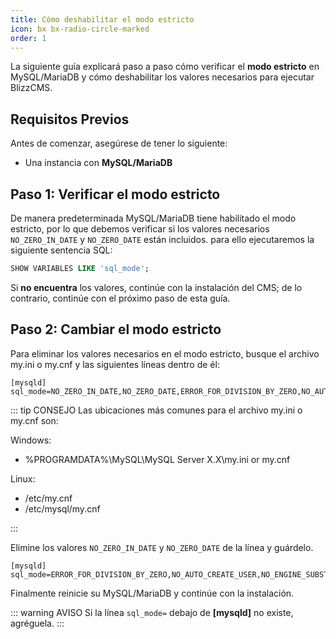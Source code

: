 ```yaml
---
title: Cómo deshabilitar el modo estricto
icon: bx bx-radio-circle-marked
order: 1
---
```


La siguiente guía explicará paso a paso cómo verificar el **modo estricto** en MySQL/MariaDB y cómo deshabilitar los valores necesarios para ejecutar BlizzCMS.

## Requisitos Previos

Antes de comenzar, asegúrese de tener lo siguiente:

- Una instancia con **MySQL/MariaDB**

## Paso 1: Verificar el modo estricto

De manera predeterminada MySQL/MariaDB tiene habilitado el modo estricto, por lo que debemos verificar si los valores necesarios `NO_ZERO_IN_DATE` y `NO_ZERO_DATE` están incluidos. para ello ejecutaremos la siguiente sentencia SQL:

```sql
SHOW VARIABLES LIKE 'sql_mode';
```

Si **no encuentra** los valores, continúe con la instalación del CMS; de lo contrario, continúe con el próximo paso de esta guía.

## Paso 2: Cambiar el modo estricto

Para eliminar los valores necesarios en el modo estricto, busque el archivo my.ini o my.cnf y las siguientes líneas dentro de él:

```
[mysqld]
sql_mode=NO_ZERO_IN_DATE,NO_ZERO_DATE,ERROR_FOR_DIVISION_BY_ZERO,NO_AUTO_CREATE_USER,NO_ENGINE_SUBSTITUTION
```

::: tip CONSEJO
Las ubicaciones más comunes para el archivo my.ini o my.cnf son:

Windows:

- %PROGRAMDATA%\MySQL\MySQL Server X.X\my.ini or my.cnf

Linux:

- /etc/my.cnf
- /etc/mysql/my.cnf

:::

Elimine los valores `NO_ZERO_IN_DATE` y `NO_ZERO_DATE` de la línea y guárdelo.

```
[mysqld]
sql_mode=ERROR_FOR_DIVISION_BY_ZERO,NO_AUTO_CREATE_USER,NO_ENGINE_SUBSTITUTION
```

Finalmente reinicie su MySQL/MariaDB y continúe con la instalación.

::: warning AVISO
Si la línea `sql_mode=` debajo de **[mysqld]** no existe, agréguela.
:::
